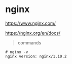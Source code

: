 # nginx

https://www.nginx.com/

https://nginx.org/en/docs/

> commands

```
# nginx -v
nginx version: nginx/1.10.2

```